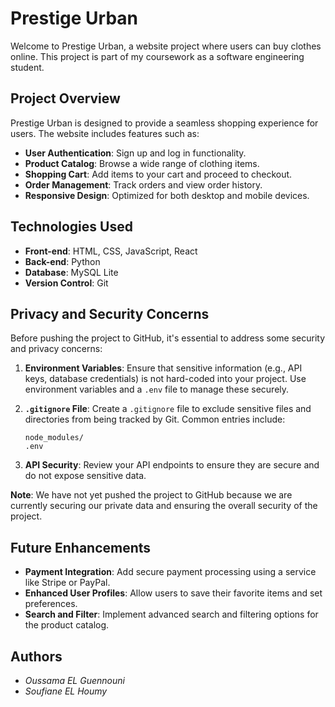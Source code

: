 # Prestige Urban

Welcome to Prestige Urban, a website project where users can buy clothes online. This project is part of my coursework as a software engineering student.

## Project Overview

Prestige Urban is designed to provide a seamless shopping experience for users. The website includes features such as:

- **User Authentication**: Sign up and log in functionality.
- **Product Catalog**: Browse a wide range of clothing items.
- **Shopping Cart**: Add items to your cart and proceed to checkout.
- **Order Management**: Track orders and view order history.
- **Responsive Design**: Optimized for both desktop and mobile devices.

## Technologies Used

- **Front-end**: HTML, CSS, JavaScript, React
- **Back-end**: Python
- **Database**: MySQL Lite
- **Version Control**: Git

## Privacy and Security Concerns

Before pushing the project to GitHub, it's essential to address some security and privacy concerns:

1. **Environment Variables**: Ensure that sensitive information (e.g., API keys, database credentials) is not hard-coded into your project. Use environment variables and a `.env` file to manage these securely.

2. **`.gitignore` File**: Create a `.gitignore` file to exclude sensitive files and directories from being tracked by Git. Common entries include:

    ```plaintext
    node_modules/
    .env
    ```

3. **API Security**: Review your API endpoints to ensure they are secure and do not expose sensitive data.

**Note**: We have not yet pushed the project to GitHub because we are currently securing our private data and ensuring the overall security of the project.

## Future Enhancements

- **Payment Integration**: Add secure payment processing using a service like Stripe or PayPal.
- **Enhanced User Profiles**: Allow users to save their favorite items and set preferences.
- **Search and Filter**: Implement advanced search and filtering options for the product catalog.

## Authors
- *Oussama EL Guennouni*
- *Soufiane EL Houmy*

